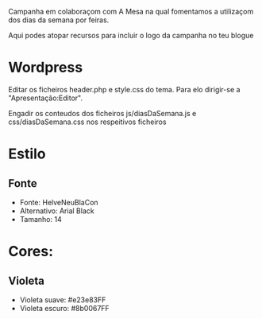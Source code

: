 Campanha em colaboraçom com A Mesa na qual fomentamos a utilizaçom dos dias da semana por feiras.

Aqui podes atopar recursos para incluir o logo da campanha no teu blogue

# Wordpress
Editar os ficheiros header.php e style.css do tema.
Para elo dirigir-se a "Apresentação:Editor".

Engadir os conteudos dos ficheiros js/diasDaSemana.js e css/diasDaSemana.css nos respeitivos ficheiros

# Estilo

## Fonte
- Fonte: HelveNeuBlaCon
- Alternativo: Arial Black
- Tamanho: 14

# Cores:

## Violeta
- Violeta suave: #e23e83FF
- Violeta escuro: #8b0067FF
